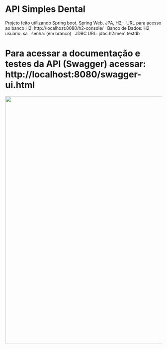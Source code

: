 # API Simples Dental

Projeto feito utilizando Spring boot, Spring Web, JPA, H2;
&nbsp;
URL para acesso ao banco H2: http://localhost:8080/h2-console/
&nbsp;
Banco de Dados: H2 
&nbsp;
usuario: sa
&nbsp;
senha: (em branco)
&nbsp;
JDBC URL: jdbc:h2:mem:testdb

# Para acessar a documentação e testes da API (Swagger) acessar: http://localhost:8080/swagger-ui.html

<img src="https://github.com/fpreviatti/jobs-backend/blob/desafio-fabio/desafio/swagger.png" width="800px" height="auto">
